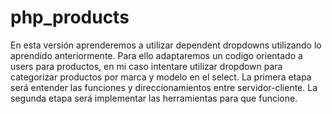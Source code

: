 # php_products
En esta versión aprenderemos a utilizar dependent dropdowns utilizando lo aprendido anteriormente.
Para ello adaptaremos un codigo orientado a users para productos, en mi caso intentare utilizar dropdown
para categorizar productos por marca y modelo en el select.
La primera etapa será entender las funciones y direccionamientos entre servidor-cliente.
La segunda etapa será implementar las herramientas para que funcione.

